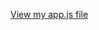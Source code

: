 [View my app.js file](https://raw.githubusercontent.com/AllenRheyUsman/kodegocapstone_hotel/main/hotel/src/App.js)

